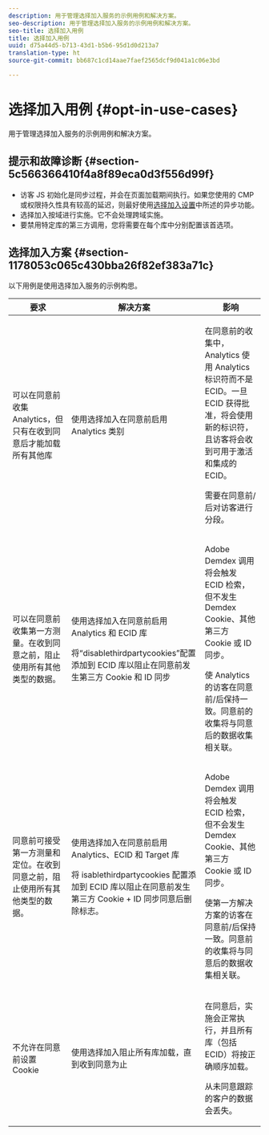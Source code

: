 ```yaml
---
description: 用于管理选择加入服务的示例用例和解决方案。
seo-description: 用于管理选择加入服务的示例用例和解决方案。
seo-title: 选择加入用例
title: 选择加入用例
uuid: d75a44d5-b713-43d1-b5b6-95d1d0d213a7
translation-type: ht
source-git-commit: bb687c1cd14aae7faef2565dcf9d041a1c06e3bd

---
```



# 选择加入用例 {#opt-in-use-cases}

用于管理选择加入服务的示例用例和解决方案。

## 提示和故障诊断 {#section-5c566366410f4a8f89eca0d3f556d99f}

* 访客 JS 初始化是同步过程，并会在页面加载期间执行。如果您使用的 CMP 或权限持久性具有较高的延迟，则最好使用[选择加入设置](../../mcvid-implementation-guides/opt-in-service/getting-started.md#section-cf9ab638780141c9b62dc57cf00b7047)中所述的异步功能。
* 选择加入按域进行实施。它不会处理跨域实施。
* 要禁用特定库的第三方调用，您将需要在每个库中分别配置该首选项。

## 选择加入方案 {#section-1178053c065c430bba26f82ef383a71c}

以下用例是使用选择加入服务的示例构思。

<table id="table_83C85343611344D8A8315157C1B4240F"> 
 <thead> 
  <tr> 
   <th colname="col1" class="entry"> 要求 </th> 
   <th colname="col2" class="entry"> 解决方案 </th> 
   <th colname="col3" class="entry"> 影响 </th> 
  </tr>
 </thead>
 <tbody> 
  <tr> 
   <td colname="col1"> <p>可以在同意前收集 Analytics，但只有在收到同意后才能加载所有其他库 </p> </td> 
   <td colname="col2"> <p>使用选择加入在同意前启用 Analytics 类别 </p> </td> 
   <td colname="col3"> <p>在同意前的收集中，Analytics 使用 Analytics 标识符而不是 ECID。一旦 ECID 获得批准，将会使用新的标识符，且访客将会收到可用于激活和集成的 ECID。 </p> <p>需要在同意前/后对访客进行分段。 </p> </td> 
  </tr> 
  <tr> 
   <td colname="col1"> <p>可以在同意前收集第一方测量。在收到同意之前，阻止使用所有其他类型的数据。 </p> </td> 
   <td colname="col2"> <p>使用选择加入在同意前启用 Analytics 和 ECID 库 </p> <p>将“disablethirdpartycookies”配置添加到 ECID 库以阻止在同意前发生第三方 Cookie 和 ID 同步 </p> </td> 
   <td colname="col3"> <p>Adobe Demdex 调用将会触发 ECID 检索，但不发生 Demdex Cookie、其他第三方 Cookie 或 ID 同步。 </p> <p>使 Analytics 的访客在同意前/后保持一致。同意前的收集将与同意后的数据收集相关联。 </p> </td> 
  </tr> 
  <tr> 
   <td colname="col1"> <p>同意前可接受第一方测量和定位。在收到同意之前，阻止使用所有其他类型的数据。 </p> </td> 
   <td colname="col2"> <p>使用选择加入在同意前启用 Analytics、ECID 和 Target 库 </p> <p>将 <span class="codeph">isablethirdpartycookies</span> 配置添加到 ECID 库以阻止在同意前发生第三方 Cookie + ID 同步同意后删除标志。 </p> </td> 
   <td colname="col3"> <p>Adobe Demdex 调用将会触发 ECID 检索，但不会发生 Demdex Cookie、其他第三方 Cookie 或 ID 同步。 </p> <p>使第一方解决方案的访客在同意前/后保持一致。同意前的收集将与同意后的数据收集相关联。 </p> </td> 
  </tr> 
  <tr> 
   <td colname="col1"> <p>不允许在同意前设置 Cookie </p> </td> 
   <td colname="col2"> <p>使用选择加入阻止所有库加载，直到收到同意为止 </p> </td> 
   <td colname="col3"> <p>在同意后，实施会正常执行，并且所有库（包括 ECID）将按正确顺序加载。 </p> <p>从未同意跟踪的客户的数据会丢失。 </p> </td> 
  </tr> 
 </tbody> 
</table>

